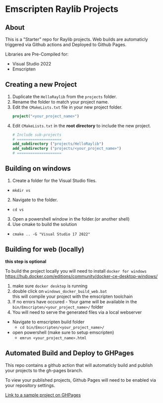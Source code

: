# Emscripten Raylib Projects

## About

This is a "Starter" repo for Raylib projects. Web builds are automaticly triggered via Github actions and Deployed to Github Pages.

Libraries are Pre-Compiled for:
 - Visual Studio 2022
 - Emscripten

## Creating a new Project
1. Duplicate the `HelloRaylib` from the `projects` folder.
2. Rename the folder to match your project name.
3. Edit the `CMakeLists.txt` file in your new project folder.
    ```CMake
    project("<your_project_name>")
    ```
4. Edit `CMakeLists.txt` in the **root directory** to include the new project.
    ```CMake
    # Include sub-projects
    # ====================
    add_subdirectory ("projects/HelloRaylib")
    add_subdirectory ("projects/<your_project_name>")
    # ====================
    ```

## Building on windows
1. Create a folder for the Visual Studio files.
 - `mkdir vs`
2. Navigate to the folder.
 - `cd vs`
3. Open a powershell window in the folder.(or another shell)
4. Use cmake to build the solution
 - `cmake .. -G "Visual Studio 17 2022"`

## Building for web (locally)
**this step is optional**

To build the project locally you will need to install `docker for windows` https://hub.docker.com/editions/community/docker-ce-desktop-windows/

1. make sure `docker desktop` is running
2. double click on `windows_docker_build_web.bat` <br/>
this will compile your project with the emscripten toolchain
3. If no errors have occured - Your game will be available in the `bin/Emscripten/<your_project_name>/` folder
4. You will need to serve the generated files via a local webserver
 - Navigate to emscripten build folder
   - `cd bin/Emscripten/<your_project_name>/`
 - open powershell (make sure to setup emscripten)
   - `emrun <your_project_name>.html`

## Automated Build and Deploy to GHPages
This repo contains a github action that will automaticly build and publish your projects to the gh-pages branch.

To view your published projects, Github Pages will need to be enabled via your repository settings.

[Link to a sample project on GHPages](https://autoexecbatman.github.io/EmscriptenHelloRaylib---Copy-2-/Pong/Pong.html)

